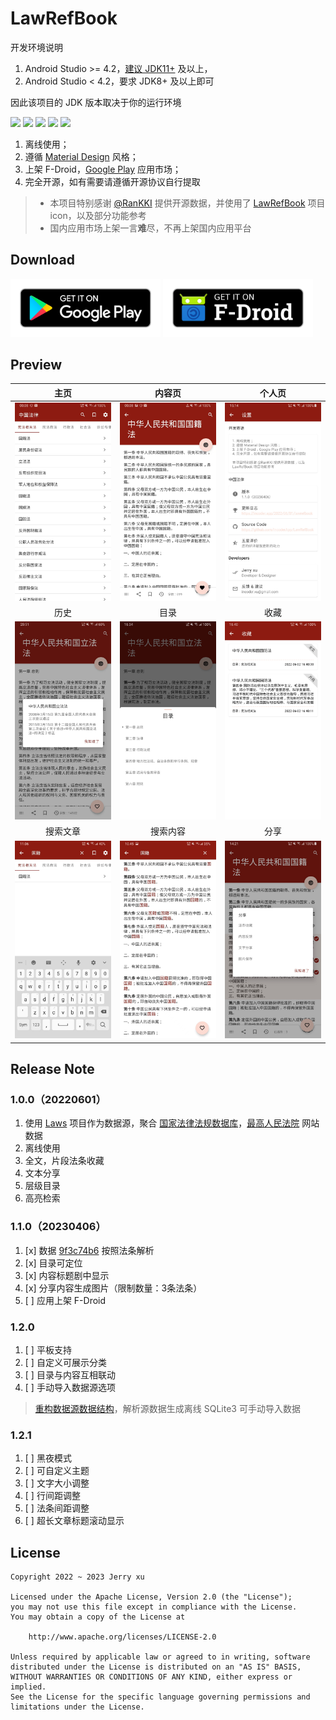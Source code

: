 # LawRefBook

开发环境说明

1. Android Studio >= 4.2，[建议 JDK11+](https://developer.android.google.cn/studio/releases/past-releases?hl=zh-cn#4-2-0) 及以上， 
2. Android Studio < 4.2，要求 JDK8+ 及以上即可

因此该项目的 JDK 版本取决于你的运行环境

[![](https://img.shields.io/badge/Android%20Studio-Chipmunk%202021.2.1+-06?logo=Android%20Studio&labelColor=02303A)](https://developer.android.google.cn/studio/releases)
[![](https://img.shields.io/badge/Compatibleby-SDK%2024%20~%2033-06?logo=Android&labelColor=02303A)](https://developer.android.google.cn/reference)
[![](https://img.shields.io/badge/Use%20up%20by-JDK%201.11+-important?logo=openjdk&labelColor=02303A)](https://jdk.java.net/java-se-ri/11)
[![](https://img.shields.io/badge/Build%20up%20by-Gradle%207.5%20bin-06A0CE?logo=Gradle&labelColor=02303A)](https://docs.gradle.org/7.5/release-notes.html)
[![](https://github.com/IncoderApp/LawRefBook/actions/workflows/android.yml/badge.svg?branch=main)](https://github.com/IncoderApp/LawRefBook/actions)

1. 离线使用；
2. 遵循 [Material Design](https://material.io) 风格；
3. 上架 F-Droid，[Google Play](https://play.google.com/store/apps/details?id=app.incoder.lawrefbook)  应用市场；
4. 完全开源，如有需要请遵循开源协议自行提取

> * 本项目特别感谢 [@RanKKI](https://github.com/RanKKI) 提供开源数据，并使用了 [LawRefBook](https://github.com/RanKKI/LawRefBook) 项目 icon，以及部分功能参考
> * 国内应用市场上架一言**难**尽，不再上架国内应用平台

## Download

[<img alt="下载应用，请到 Google Play" src="art/google-play.png" width="240">](https://play.google.com/store/apps/details?id=app.incoder.lawrefbook) [<img alt="下载应用，请到 F-Droid" src="art/f-droid.png" width="240">]()

## Preview

|                                主页                                |                                内容页                                 |                            个人页                             |
|:----------------------------------------------------------------:|:------------------------------------------------------------------:|:----------------------------------------------------------:|
|      ![主页](metadata/zh-CN/images/phoneScreenshots/feed.jpg)      |     ![内容页](metadata/zh-CN/images/phoneScreenshots/article.jpg)     |  ![个人页](metadata/zh-CN/images/phoneScreenshots/about.jpg)  |
|                                历史                                |                                 目录                                 |                             收藏                             |
|    ![历史](metadata/zh-CN/images/phoneScreenshots/history.jpg)     |     ![目录](metadata/zh-CN/images/phoneScreenshots/catalog.jpg)      | ![收藏](metadata/zh-CN/images/phoneScreenshots/favorite.jpg) |
|                               搜索文章                               |                                搜索内容                                |                             分享                             |
| ![搜索文章](metadata/zh-CN/images/phoneScreenshots/title-search.jpg) | ![搜索内容](metadata/zh-CN/images/phoneScreenshots/article-search.jpg) |  ![收藏](metadata/zh-CN/images/phoneScreenshots/share.jpg)   |

## Release Note

### 1.0.0（20220601）

1. 使用 [Laws](https://github.com/LawRefBook/Laws) 项目作为数据源，聚合 [国家法律法规数据库](https://flk.npc.gov.cn)，[最高人民法院](https://www.court.gov.cn) 网站数据
2. 离线使用
3. 全文，片段法条收藏
4. 文本分享
5. 层级目录
6. 高亮检索

### 1.1.0（20230406）

1. [x] 数据 [9f3c74b6](https://github.com/LawRefBook/Laws/tree/9f3c74b6714e8c3e6514d3b5e56c45d6b2c4065d) 按照法条解析
2. [x] 目录可定位
3. [x] 内容标题剧中显示
4. [x] 分享内容生成图片（限制数量：3条法条）
5. [ ] 应用上架 F-Droid

### 1.2.0

1. [ ] 平板支持
2. [ ] 自定义可展示分类
3. [ ] 目录与内容互相联动
4. [ ] 手动导入数据源选项

> [重构数据源数据结构](https://github.com/IncoderApp/Laws)，解析源数据生成离线 SQLite3 可手动导入数据

### 1.2.1

1. [ ] 黑夜模式
2. [ ] 可自定义主题
3. [ ] 文字大小调整
4. [ ] 行间距调整
5. [ ] 法条间距调整
7. [ ] 超长文章标题滚动显示

## License

```text
Copyright 2022 ~ 2023 Jerry xu

Licensed under the Apache License, Version 2.0 (the "License");
you may not use this file except in compliance with the License.
You may obtain a copy of the License at

    http://www.apache.org/licenses/LICENSE-2.0

Unless required by applicable law or agreed to in writing, software
distributed under the License is distributed on an "AS IS" BASIS,
WITHOUT WARRANTIES OR CONDITIONS OF ANY KIND, either express or implied.
See the License for the specific language governing permissions and
limitations under the License.
```

